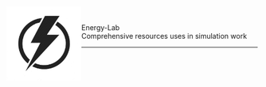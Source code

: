 <img src="/images/EL_logo.jpg" width="150" align = "left">
<br>
<br>
Energy-Lab
<br>
Comprehensive resources uses in simulation work
<br>
<hr>
